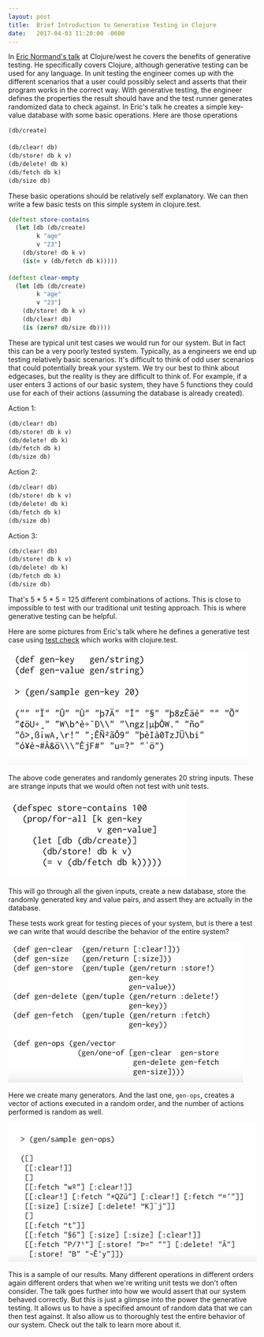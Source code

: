 ```yaml
---
layout: post
title:  Brief Introduction to Generative Testing in Clojure
date:   2017-04-03 11:20:00 -0600
---
```


In [Eric Normand's talk](https://www.youtube.com/watch?v=r5i_OiZw6Sw&list=PLZdCLR02grLp4W4ySd1sHPOsK83gvqBQp&index=18) at Clojure/west he covers the benefits of generative testing. He specifically covers Clojure, although generative testing can be used for any language. In unit testing the engineer comes up with the different scenarios that a user could possibly select and asserts that their program works in the correct way. With generative testing, the engineer defines the properties the result should have and the test runner generates randomized data to check against. In Eric's talk he creates a simple key-value database with some basic operations. Here are those operations

```clojure
(db/create)

(db/clear! db)
(db/store! db k v)
(db/delete! db k)
(db/fetch db k)
(db/size db)
```

These basic operations should be relatively self explanatory. We can then write a few basic tests on this simple system in clojure.test. 

```clojure
(deftest store-contains
  (let [db (db/create)
        k "age"
        v "23"]
    (db/store! db k v)
    (is(= v (db/fetch db k)))))

(deftest clear-empty
  (let [db (db/create)
        k "age"
        v "23"]
    (db/store! db k v)
    (db/clear! db)
    (is (zero? db/size db))))
```

These are typical unit test cases we would run for our system. But in fact this can be a very poorly tested system. Typically, as a engineers we end up testing relatively basic scenarios. It's difficult to think of odd user scenarios that could potentially break your system. We try our best to think about edgecases, but the reality is they are difficult to think of. For example, if a user enters 3 actions of our basic system, they have 5 functions they could use for each of their actions (assuming the database is already created). 

Action 1: 

```clojure
(db/clear! db)
(db/store! db k v)
(db/delete! db k)
(db/fetch db k)
(db/size db)
```

Action 2:

```clojure
(db/clear! db)
(db/store! db k v)
(db/delete! db k)
(db/fetch db k)
(db/size db)
```

Action 3:

```clojure
(db/clear! db)
(db/store! db k v)
(db/delete! db k)
(db/fetch db k)
(db/size db)
```

That's 5 * 5 * 5 = 125 different combinations of actions. This is close to impossible to test with our traditional unit testing approach. This is where generative testing can be helpful. 

Here are some pictures from Eric's talk where he defines a generative test case using [test.check](https://github.com/clojure/test.check) which works with clojure.test.

![generative_testing](/assets/generative_testing_1.png)

The above code generates and randomly generates 20 string inputs. These are strange inputs that we would often not test with unit tests.

![generative_testing_2](/assets/generative_testing_2.png)

This will go through all the given inputs, create a new database, store the randomly generated key and value pairs, and assert they are actually in the database. 

These tests work great for testing pieces of your system, but is there a test we can write that would describe the behavior of the entire system? 

![generative_testing_3](/assets/generative_testing_3.png)

Here we create many generators. And the last one, `gen-ops`, creates a vector of actions executed in a random order, and the number of actions performed is random as well. 

![generative_testing_4](/assets/generative_testing_4.png)

This is a sample of our results. Many different operations in different orders again different orders that when we're writing unit tests we don't often consider. The talk goes further into how we would assert that our system behaved correctly. But this is just a glimpse into the power the generative testing. It allows us to have a specified amount of random data that we can then test against. It also allow us to thoroughly test the entire behavior of our system. Check out the talk to learn more about it. 

